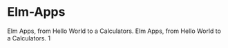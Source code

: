 # Elm-Apps
Elm Apps, from Hello World to a Calculators.
Elm Apps, from Hello World to a Calculators.
1
